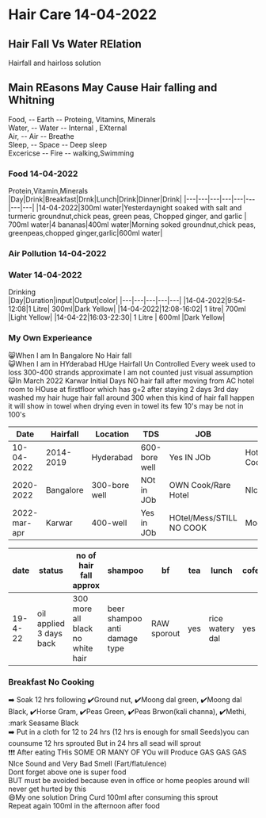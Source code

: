 # Hair Care 14-04-2022
## Hair Fall Vs Water RElation
Hairfall and hairloss solution

## Main REasons May Cause Hair falling and Whitning
Food,     -- Earth -- Proteing, Vitamins, Minerals<br/>
Water,    -- Water -- Internal , EXternal   <br/>
Air,      -- Air   -- Breathe<br/>
Sleep,    -- Space -- Deep sleep<br/>
Excericse -- Fire  -- walking,Swimming<br/>

### Food 14-04-2022
Protein,Vitamin,Minerals<br/>
|Day|Drink|Breakfast|Drnk|Lunch|Drink|Dinner|Drink|
|---|---|---|---|---|---|---|---|
|14-04-2022|300ml water|Yesterdaynight soaked with salt and turmeric groundnut,chick peas, green peas, Chopped ginger, and garlic | 700ml water|4 bananas|400ml water|Morning soked groundnut,chick peas, greenpeas,chopped ginger,garlic|600ml water|
### Air Pollution 14-04-2022

### Water 14-04-2022
Drinking<br/>
|Day|Duration|input|Output|color|
|---|---|---|---|---|
|14-04-2022|9:54-12:08|1 Litre| 300ml|Dark Yellow|
|14-04-2022|12:08-16:02| 1 litre| 700ml |Light Yellow|
|14-04-22|16:03-22:30| 1 Litre | 600ml |Dark Yellow|

### My Own Experieance
😸When I am In Bangalore No Hair fall<br/>
😺When I am in HYderabad HUge Hairfall Un Controlled Every week used to loss 300-400 strands approximate I am not counted just visual assumption<br/>
😺In March 2022 Karwar Initial Days NO hair fall after moving from AC hotel room to HOuse at firstfloor which has g+2 after staying 2 days 3rd day washed my hair huge hair fall around 300 when this kind of hair fall happen it will show in towel when drying even in towel its few 10's may be not in 100's <br/>

|Date|Hairfall|Location|TDS|JOB|FOOD|Sleep|REmarks|
|---|---|---|---|---|---|---|---|
|10-04-2022|2014-2019|Hyderabad|600-bore well|Yes IN JOb|Hotel/Mess/Rare Cooking|MOderate|Hairfall Huge|
|2020-2022|Bangalore|300-bore well|NOt in JOb|OWN Cook/Rare Hotel|NIce|NO HAIR FALL|
|2022-mar-apr|Karwar|400-well|Yes in JOb|HOtel/Mess/STILL NO COOK|Moderate|Huge hair fall|

|date|status|no of hair fall approx|shampoo|bf|tea|lunch|cofee|dinner|fruits|
|---|---|---|---|---|---|---|---|---|---|
|19-4-22|oil applied 3 days back|300 more all black no white hair|beer shampoo anti damage type|RAW sporout|yes|rice watery dal|yes|RAW cabbage tomotto pepper salt turmeric |4 supporta / 3 banana|

### Breakfast No Cooking
➡️ Soak 12 hrs following ✔️Ground nut, ✔️Moong dal green, ✔️Moong dal Black, ✔️Horse Gram, ✔️Peas Green, ✔️Peas Brwon(kali channa), ✔️Methi, :mark Seasame Black<br/>
➡️ Put in a cloth for 12 to 24 hrs (12 hrs is enough for small Seeds)you can counsume 12 hrs sprouted But in 24 hrs all sead will sprout<br/>
❗❗❗ After eating THis SOME OR MANY OF YOu will Produce GAS GAS GAS NIce Sound and Very Bad Smell (Fart/flatulence)<br/>
Dont forget above one is super food<br/>
BUT must be avoided because even in office or home peoples around will never get hurted by this<br/>
😄My one solution
Dring Curd 100ml after consuming this sprout<br/>
Repeat again 100ml in the afternoon after food<br/>
